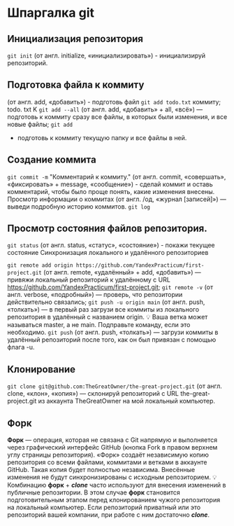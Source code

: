 
# Шпаргалка git

## **Инициализация репозитория**
```git init```
(от англ. initialize, «инициализировать») - инициализируй
репозиторий.
## **Подготовка файла к коммиту**
(от англ. add, «добавить») - подготовь файл
```git add todo.txt```
коммиту;
todo. txt
K
```git add --all``` 
(от англ. add, «добавить» + all, «всё») — подготовь к коммиту сразу
все файлы, в которых были изменения, и все новые файлы;
```git add```
- подготовь к коммиту текущую папку и все файлы в ней.
## **Создание коммита**
```git commit -m``` "Комментарий к коммиту."
(от англ. commit, «совершать»,
«фиксировать» + message, «сообщение») - сделай коммит и оставь комментарий,
чтобы было проще понять, какие изменения внесены.
Просмотр информации о коммитах
(от англ. /од, «журнал [записей]») — выведи подробную историю коммитов.
```git log```

## **Просмотр состояния файлов репозитория.**
```git status```
(от англ. status, «статус», «состояние») - покажи текущее состояние
Синхронизация локального и удалённого репозиториев

```git remote add origin https://github.com/YandexPracticum/first-project.git``` 
(от англ. remote, «удалённый» + add, «добавить») — привяжи локальный репозиторий 
к удалённому с URL https://github.com/YandexPracticum/first-project.git;
```git remote -v``` (от англ. verbose, «подробный») — проверь, что репозитории действительно связались;
```git push -u origin main``` (от англ. push, «толкать») — в первый раз загрузи все коммиты из локального репозитория в удалённый с названием origin.
💡 Ваша ветка может называться master, а не main. Подправьте команду, если это необходимо.
```git push``` (от англ. push, «толкать») — загрузи коммиты в удалённый репозиторий после того, как он был привязан с помощью флага -u.

## **Клонирование**
```git clone git@github.com:TheGreatOwner/the-great-project.git``` 
(от англ. clone, «клон», «копия») — склонируй репозиторий с URL the-great-project.git 
из аккаунта TheGreatOwner на мой локальный компьютер.
## **Форк**
**Форк** — операция, которая не связана с Git напрямую и выполняется через графический интерфейс GitHub (кнопка Fork в правом верхнем углу страницы репозитория). «Форк» создаёт независимую копию репозитория со всеми файлами, коммитами и ветками в аккаунте GitHub. Такая копия будет полностью независима. Внесённые изменения не будут синхронизированы с исходным репозиторием.
💡 Комбинацию **форк** + **_clone_** часто используют для внесения изменений в публичные репозитории. В этом случае **форк** становится подготовительным этапом перед клонированием чужого репозитория на локальный компьютер.
Если репозиторий приватный или это репозиторий вашей компании, при работе с ним достаточно **_clone_**.
